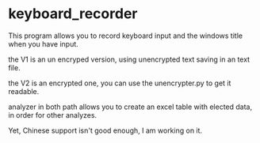 # keyboard_recorder

This program allows you to  record keyboard input and the windows title when you have input.

the V1 is an un encryped version, using unencrypted text saving in an text file.

the V2 is an encrypted one, you can use the unencrypter.py to get it readable.

analyzer in both path allows you to create an excel table with elected data, in order for other analyzes.

Yet, Chinese support isn't good enough, I am working on it.
